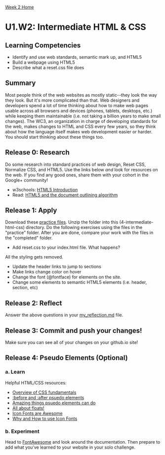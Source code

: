 [Week 2 Home](../)

# U1.W2: Intermediate HTML & CSS

## Learning Competencies
- Identify and use web standards, semantic mark up, and HTML5
- Build a webpage using HTML5
- Describe what a reset.css file does

## Summary

Most people think of the web websites as mostly static--they look the way they look.  But it's more complicated than that.  Web designers and developers spend a lot of time thinking about how to make web pages usable across all browsers and devices (phones, tablets, desktops, etc.) while keeping them maintainable (i.e. not taking a billion years to make small changes). The WC3, an organization in charge of developing standards for the web, makes changes to HTML and CSS every few years, so they think about how the language itself makes web development easier or harder. You should start thinking about these things too.

## Release 0: Research

Do some research into standard practices of web design, Reset CSS, Normalize CSS, and HTML5. Use the links below *and* look for resources on the web. If you find any good ones, share them with your cohort in the Google+ community!

- w3schools: [HTML5 Introduction](http://www.w3schools.com/html/html5_intro.asp)
- Read: [HTML5 and the document outlining algorithm](http://www.smashingmagazine.com/2011/08/16/html5-and-the-document-outlining-algorithm/)


## Release 1: Apply
Download these [practice files](http://girldevelopit.github.io/gdi-core-intermediate-html-css/class1.zip). Unzip the folder into this (4-intermediate-html-css) directory. Do the following exercises using the files in the "practice" folder. After you are done, compare your work with the files in the "completed" folder.

- Add reset.css to your index.html file. What happens?

All the styling gets removed.

- Update the header links to jump to sections
- Make links change color on hover
- Change the font (@fontface) for elements on the site.
- Change some elements to semantic HTML5 elements (i.e. header, section, etc)

## Release 2: Reflect
Answer the above questions in your [my_reflection.md](my_reflection.md) file.

## Release 3: Commit and push your changes!
Make sure you can see all of your changes on your github.io site!

## Release 4: Pseudo Elements (Optional)
### a. Learn
Helpful HTML/CSS resources:

- [Overview of CSS fundamentals](http://learnlayout.com/no-layout.html)
- [:before and :after psuedo
elements](http://www.smashingmagazine.com/2011/07/13/learning-to-use-the-before-and-after-pseudo-elements-in-css/)
- [Amazing things psuedo elements can
do](http://css-tricks.com/pseudo-element-roundup/)
- [All about floats!](http://css-tricks.com/all-about-floats/)
- [Icon Fonts are Awesome](https://css-tricks.com/examples/IconFont/)
- [Why and How to use Icon
Fonts](http://www.vanseodesign.com/web-design/icon-fonts/)

### b. Experiment
Head to [FontAwesome](http://fontawesome.io/) and look around the
documentation. Then prepare to add what you've learned to your website in your solo challenge.

